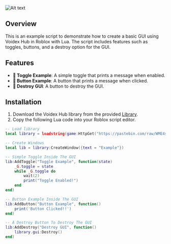 ![Alt text](https://share.creavite.co/67d169f189908441e5524cf5.gif)


## Overview
This is an example script to demonstrate how to create a basic GUI using Voidex Hub in Roblox with Lua. The script includes features such as toggles, buttons, and a destroy option for the GUI.

## Features
- **🔘 Toggle Example**: A simple toggle that prints a message when enabled.
- **🔲 Button Example**: A button that prints a message when clicked.
- **🛑 Destroy GUI**: A button to destroy the GUI.

## Installation

1. Download the Voidex Hub library from the provided [Library](https://github.com/ColorWire/Voidex-Library/blob/main/example.lua).
2. Copy the following Lua code into your Roblox script editor.


```lua
-- Load library
local library = loadstring(game:HttpGet("https://pastebin.com/raw/WME4s0kY", true))()

-- Create Windows
local lib = library:CreateWindow({text = "Example"})

-- Simple Toggle Inside The GUI
lib:AddToggle("Toggle Example", function(state)
    _G.toggle = state
    while _G.toggle do
        wait(2)
        print("Toggle Enabled!")
    end
end)

-- Button Example Inside The GUI
lib:AddButton("Button Example", function()
    print('Button Clicked!!')
end)

-- A Destroy Button To Destroy The GUI
lib:AddDestroy("Destroy GUI", function()
    library.gui:Destroy()
end)
